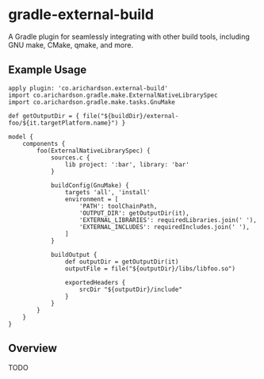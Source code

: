 # gradle-external-build
A Gradle plugin for seamlessly integrating with other build tools, including GNU make, CMake, qmake, and more.

## Example Usage

    apply plugin: 'co.arichardson.external-build'
    import co.arichardson.gradle.make.ExternalNativeLibrarySpec
    import co.arichardson.gradle.make.tasks.GnuMake

    def getOutputDir = { file("${buildDir}/external-foo/${it.targetPlatform.name}") }

    model {
        components {
            foo(ExternalNativeLibrarySpec) {
                sources.c {
                    lib project: ':bar', library: 'bar'
                }
                
                buildConfig(GnuMake) {
                    targets 'all', 'install'
                    environment = [
                        'PATH': toolChainPath,
                        'OUTPUT_DIR': getOutputDir(it),
                        'EXTERNAL_LIBRARIES': requiredLibraries.join(' '),
                        'EXTERNAL_INCLUDES': requiredIncludes.join(' '),
                    ]
                }

                buildOutput {
                    def outputDir = getOutputDir(it)
                    outputFile = file("${outputDir}/libs/libfoo.so")

                    exportedHeaders {
                        srcDir "${outputDir}/include"
                    }
                }
            }
        }
    }
    
## Overview

TODO

